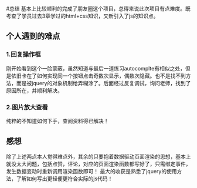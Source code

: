 #总结
基本上比较顺利的完成了朋友圈这个项目，总得来说此次项目有点难度。既考查了学员过去3章学过的html+css知识，又新引入了js的知识点。
## 个人遇到的难点
### 1.回复操作框
刚开始看到这个一脸蒙蔽，虽然知道与最后一道练习autocomplte有相似之处，但是依旧卡在了如何实现同一个按钮点击奇数次显示，偶数次隐藏。也不是找不到方法，而是被jquery的对象机制给弄糊涂了。后面经过反复调试，询问老师，找到了原因所在，并顺利解决。
### 2.图片放大查看
纯粹的不知道如何下手，查阅资料得已解决！
## 感想
除了上述两点本人觉得难点外，其余的只要抱着数据驱动页面渲染的思想，基本上就没太大问题，包括点赞，评论，对应的页面渲染函数都写好了，只需绑定事件，发生数据变动时重新调用渲染函数即可！
最大的收获是熟悉了jquery的使用方法，了解如何写出更轻便更符合实际的js代码！